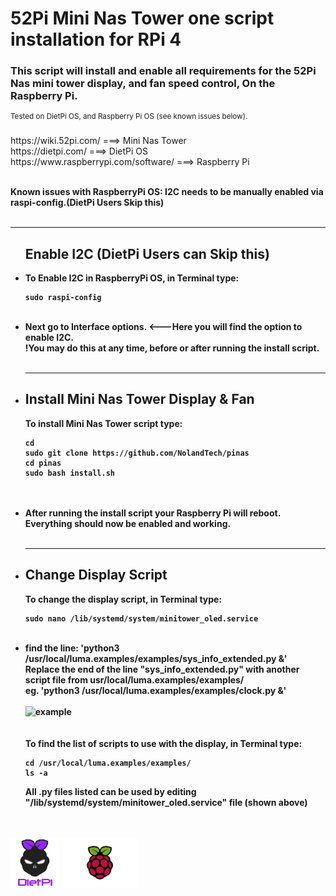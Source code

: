 <h1>52Pi Mini Nas Tower one script installation for RPi 4</h1> 
<h3>This script will install and enable all requirements for the 52Pi Nas mini tower display, and fan speed control, On the Raspberry Pi.</h3> 
<sup>Tested on DietPi OS, and Raspberry Pi OS (see known issues below).</sup><br /><br />
https://wiki.52pi.com/ ===> Mini Nas Tower<br /> 
https://dietpi.com/ ===> DietPi OS<br />
https://www.raspberrypi.com/software/   ===> Raspberry Pi<br /><br />


<b>Known issues with RaspberryPi OS: I2C needs to be manually enabled via raspi-config.(DietPi Users Skip this)<br /><br />
___
<ul>
  <h2>Enable I2C (DietPi Users can Skip this)</h2>
      <li>
To Enable I2C in RaspberryPi OS, in Terminal type:

    sudo raspi-config
		
<br />
</li>
<li>
Next go to Interface options. <---Here you will find the option to enable I2C. <br />
!You may do this at any time, before or after running the install script. <br /><br />
</li>
  
  ___
  
<li>
  <h2>Install Mini Nas Tower Display & Fan</h2>
To install Mini Nas Tower script type:

    cd
    sudo git clone https://github.com/NolandTech/pinas
    cd pinas
    sudo bash install.sh
	
</li>
<br /><br />
<li>
After running the install script your Raspberry Pi will reboot. Everything should now be enabled and working. 
<br /><br />

___
  
</li>
<li>
  <H2>Change Display Script</H2>
To change the display script, in Terminal type:

    sudo nano /lib/systemd/system/minitower_oled.service

</li><br />
<li>
find the line:
'python3 /usr/local/luma.examples/examples/sys_info_extended.py &'<br />
Replace the end of the line "sys_info_extended.py" with another script file from usr/local/luma.examples/examples/<br />
eg. 'python3 /usr/local/luma.examples/examples/clock.py &'  <br /><br />
<img src="https://wiki.52pi.com/images/9/93/Changesystemdservice3.png" width="600" height="200" alt="example">
</li>
</li>
<br /><br />
To find the list of scripts to use with the display, in Terminal type:

    cd /usr/local/luma.examples/examples/
    ls -a
		
All .py files listed can be used by editing "/lib/systemd/system/minitower_oled.service" file (shown above)
</li>
</ul>
<br /><br />
<a href="https://dietpi.com/downloads/images/DietPi_RPi-ARMv8-Bookworm.img.xz"><img src="https://github.com/NolandTech/Images-/blob/main/dietpi-logo_black_150x150.png" width="80" title="DietPi Download"></a> 
<a href="https://downloads.raspberrypi.com/raspios_lite_arm64/images/raspios_lite_arm64-2023-12-11/2023-12-11-raspios-bookworm-arm64-lite.img.xz"><img src="https://github.com/NolandTech/Images-/blob/main/Raspberry_Pi-Logo.png" width="120" title="Raspberry Pi OS Lite Download"></a><br /><br />

